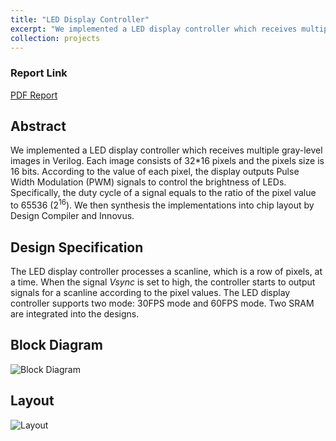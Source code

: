 ```yaml
---
title: "LED Display Controller"
excerpt: "We implemented a LED display controller which receives multiple gray-level images in Verilog and then uses EDA tools to generate the layout.<br/><img src='/images/LED_block.png'>"
collection: projects
---
```


### Report Link
[PDF Report](https://YuTaiwan.github.io/files/CVSD_report.pdf)

## Abstract
We implemented a LED display controller which receives multiple gray-level images in Verilog.
Each image consists of 32*16 pixels and the pixels size is 16 bits.
According to the value of each pixel, the display outputs Pulse Width Modulation (PWM) signals to control the brightness of LEDs.
Specifically, the duty cycle of a signal equals to the ratio of the pixel value to 65536 (2<sup>16</sup>).
We then synthesis the implementations into chip layout by Design Compiler and Innovus.

## Design Specification
The LED display controller processes a scanline, which is a row of pixels, at a time.
When the signal *Vsync* is set to high, the controller starts to output signals for a scanline according to the pixel values.
The LED display controller supports two mode: 30FPS mode and 60FPS mode.
Two SRAM are integrated into the designs.

## Block Diagram
![Block Diagram](https://YuTaiwan.github.io/images/LED_block.png)

## Layout 
![Layout](https://YuTaiwan.github.io/images/LED_layout.png)


